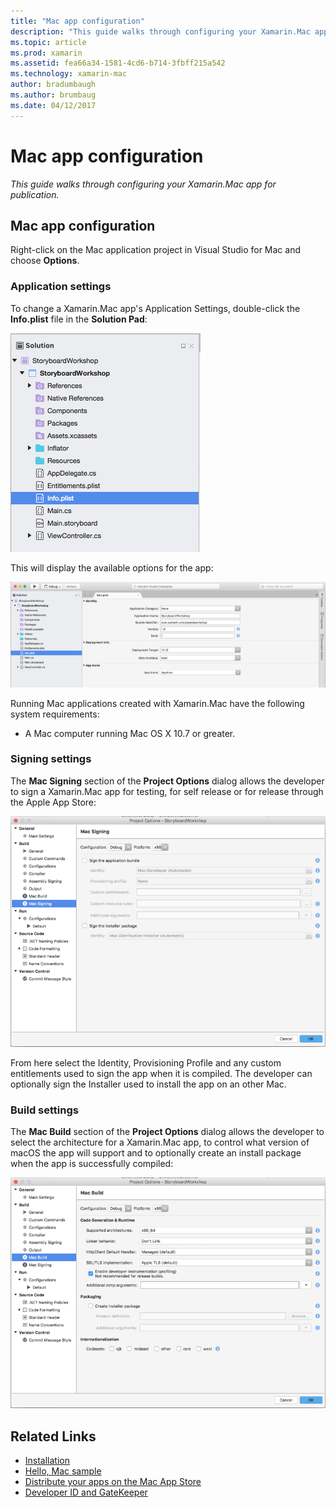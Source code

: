 ```yaml
---
title: "Mac app configuration"
description: "This guide walks through configuring your Xamarin.Mac app for publication."
ms.topic: article
ms.prod: xamarin
ms.assetid: fea66a34-1581-4cd6-b714-3fbff215a542
ms.technology: xamarin-mac
author: bradumbaugh
ms.author: brumbaug
ms.date: 04/12/2017
---
```


# Mac app configuration

_This guide walks through configuring your Xamarin.Mac app for publication._


## Mac app configuration

Right-click on the Mac application project in Visual Studio for Mac and choose **Options**.


### Application settings

To change a Xamarin.Mac app's Application Settings, double-click the **Info.plist** file in the **Solution Pad**:

![Selecting the Info.plist file](app-configuration-images/config04.png "Selecting the Info.plist file")

This will display the available options for the app:

 [![Editing the Info.plist file](app-configuration-images/config01.png "Editing the Info.plist file")](app-configuration-images/config01-large.png#lightbox)

Running Mac applications created with Xamarin.Mac have the following system requirements:

- A Mac computer running Mac OS X 10.7 or greater.


### Signing settings

The **Mac Signing** section of the **Project Options** dialog allows the developer to sign a Xamarin.Mac app for testing, for self release or for release through the Apple App Store:

[![The Mac Signing editor](app-configuration-images/config02.png "The Mac Signing window")](app-configuration-images/config02-large.png#lightbox)

From here select the Identity, Provisioning Profile and any custom entitlements used to sign the app when it is compiled. The developer can optionally sign the Installer used to install the app on an other Mac.


### Build settings

The **Mac Build** section of the **Project Options** dialog allows the developer to select the architecture for a Xamarin.Mac app, to control what version of macOS the app will support and to optionally create an install package when the app is successfully compiled:

 [![Editing the build settings](app-configuration-images/config03.png "Editing the build settings")](app-configuration-images/config03-large.png#lightbox)


## Related Links

- [Installation](/visualstudio/mac/installation/)
- [Hello, Mac sample](~/mac/get-started/hello-mac.md)
- [Distribute your apps on the Mac App Store](https://developer.apple.com/devcenter/mac/checklist/)
- [Developer ID and GateKeeper](https://developer.apple.com/resources/developer-id/)

